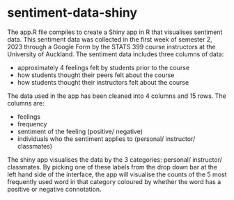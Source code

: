 # sentiment-data-shiny

The app.R file compiles to create a Shiny app in R that visualises sentiment data. This sentiment data was collected in the first week of semester 2, 2023 through a Google Form by the STATS 399 course instructors at the University of Auckland. The sentiment data includes three columns of data:
- approximately 4 feelings felt by students prior to the course
- how students thought their peers felt about the course
- how students thought their instructors felt about the course

The data used in the app has been cleaned into 4 columns and 15 rows.
The columns are:
- feelings
- frequency
- sentiment of the feeling (positive/ negative)
- individuals who the sentiment applies to (personal/ instructor/ classmates)

The shiny app visualises the data by the 3 categories: personal/ instructor/ classmates. By picking one of these labels from the drop down bar at the left hand side of the interface, the app will visualise the counts of the 5 most frequently used word in that category coloured by whether the word has a positive or negative connotation.
